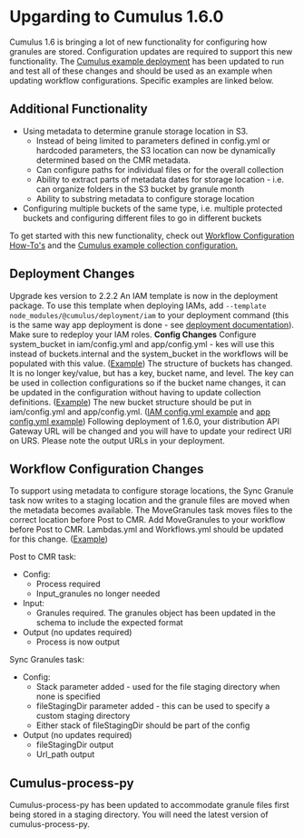 # Upgarding to Cumulus 1.6.0

Cumulus 1.6 is bringing a lot of new functionality for configuring how granules are stored. Configuration updates are required to support this new functionality.
The [Cumulus example deployment](https://github.com/nasa/cumulus/tree/master/example) has been updated to run and test all of these changes and should be used as an example when updating workflow configurations. Specific examples are linked below.

## Additional Functionality
- Using metadata to determine granule storage location in S3.
  - Instead of being limited to parameters defined in config.yml or hardcoded parameters, the S3 location can now be dynamically determined based on the CMR metadata.
  - Can configure paths for individual files or for the overall collection
  - Ability to extract parts of metadata dates for storage location - i.e. can organize folders in the S3 bucket by granule month
  - Ability to substring metadata to configure storage location
- Configuring multiple buckets of the same type, i.e. multiple protected buckets and configuring different files to go in different buckets

To get started with this new functionality, check out [Workflow Configuration How-To's](https://nasa.github.io/cumulus/workflows/workflow-configuration-how-to.html) and the [Cumulus example collection configuration.](https://github.com/nasa/cumulus/blob/master/example/data/collections/s3_MOD09GQ_006.json#L17)

## Deployment Changes

Upgrade kes version to 2.2.2
An IAM template is now in the deployment package. To use this template when deploying IAMs, add `--template node_modules/@cumulus/deployment/iam` to your deployment command (this is the same way app deployment is done - see [deployment documentation](https://nasa.github.io/cumulus/deployment)). Make sure to redeploy your IAM roles.
**Config Changes**
Configure system_bucket in iam/config.yml and app/config.yml - kes will use this instead of buckets.internal and the system_bucket in the workflows will be populated with this value. ([Example](https://github.com/nasa/cumulus/blob/master/example/app/config.yml#L54))
The structure of buckets has changed. It is no longer key/value, but has a key, bucket name, and level. The key can be used in collection configurations so if the bucket name changes, it can be updated in the configuration without having to update collection definitions. ([Example](https://github.com/nasa/cumulus/blob/master/example/app/config.yml#L56))
The new bucket structure should be put in iam/config.yml and app/config.yml. ([IAM config.yml example](https://github.com/nasa/cumulus/blob/master/example/iam/config.yml) and [app config.yml example](https://github.com/nasa/cumulus/blob/master/example/app/config.yml))
Following deployment of 1.6.0, your distribution API Gateway URL will be changed and you will have to update your redirect URI on URS. Please note the output URLs in your deployment.

## Workflow Configuration Changes

To support using metadata to configure storage locations, the Sync Granule task now writes to a staging location and the granule files are moved when the metadata becomes available. The MoveGranules task moves files to the correct location before Post to CMR.
Add MoveGranules to your workflow before Post to CMR. Lambdas.yml and Workflows.yml should be updated for this change. ([Example](https://github.com/nasa/cumulus/blob/master/example/workflows/sips.yml#L362))

Post to CMR task:

- Config:
  - Process required
  - Input_granules no longer needed
- Input:
  - Granules required. The granules object has been updated in the schema to include the expected format
- Output (no updates required)
  - Process is now output

Sync Granules task:

- Config:
  - Stack parameter added - used for the file staging directory when none is specified
  - fileStagingDir parameter added - this can be used to specify a custom staging directory
  - Either stack of fileStagingDir should be part of the config
- Output (no updates required)
  - fileStagingDir output
  - Url_path output
## Cumulus-process-py

Cumulus-process-py has been updated to accommodate granule files first being stored in a staging directory. You will need the latest version of cumulus-process-py.



